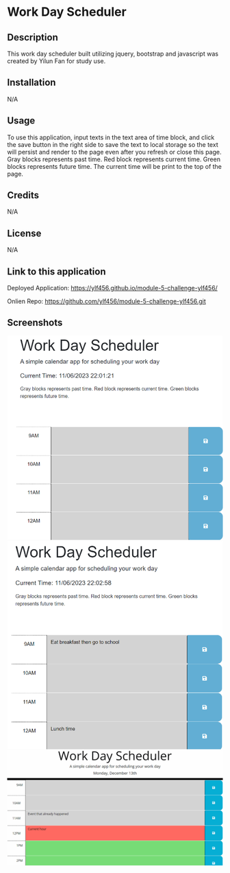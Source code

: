 # Work Day Scheduler

## Description

This work day scheduler built utilizing jquery, bootstrap and javascript was created by Yilun Fan for study use.

## Installation

N/A

## Usage

To use this application, input texts in the text area of time block, and click the save button in the right side to save the text to local storage so the text will persist and render to the page even after you refresh or close this page.
Gray blocks represents past time. Red block represents current time. Green blocks represents future time. The current time will be print to the top of the page.

## Credits

N/A

## License

N/A

## Link to this application

Deployed Application: https://ylf456.github.io/module-5-challenge-ylf456/

Onlien Repo: https://github.com/ylf456/module-5-challenge-ylf456.git

## Screenshots

![This is a picture of the application with no input](./assets/image/screenshot1.png)
![This is a picture of the application with some input](./assets/image/screenshot2.png)
![This is the mock-up gif](./assets/image/05-third-party-apis-homework-demo.gif)